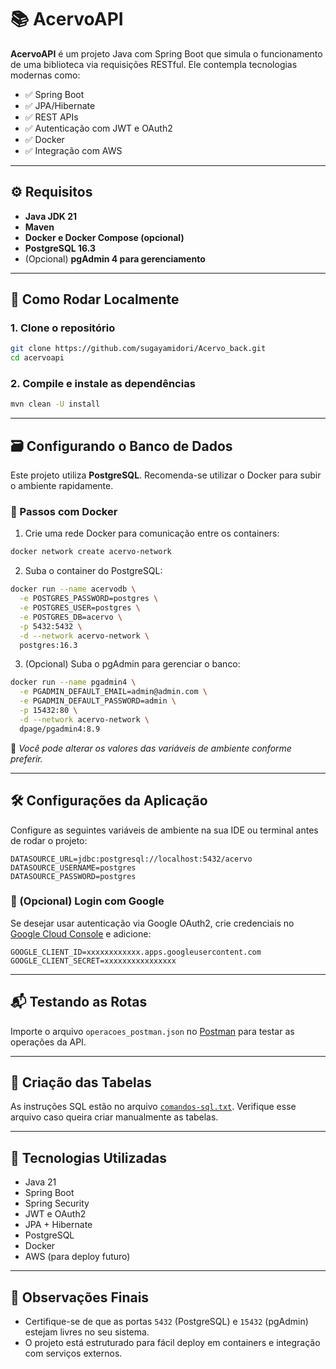 # 📚 AcervoAPI

**AcervoAPI** é um projeto Java com Spring Boot que simula o funcionamento de uma biblioteca via requisições RESTful. Ele contempla tecnologias modernas como:

- ✅ Spring Boot
- ✅ JPA/Hibernate
- ✅ REST APIs
- ✅ Autenticação com JWT e OAuth2
- ✅ Docker
- ✅ Integração com AWS

---

## ⚙️ Requisitos

- **Java JDK 21**
- **Maven**
- **Docker e Docker Compose (opcional)**
- **PostgreSQL 16.3**
- (Opcional) **pgAdmin 4 para gerenciamento**

---

## 🚀 Como Rodar Localmente

### 1. Clone o repositório

```bash
git clone https://github.com/sugayamidori/Acervo_back.git
cd acervoapi
```

### 2. Compile e instale as dependências

```bash
mvn clean -U install
```

---

## 🗃️ Configurando o Banco de Dados

Este projeto utiliza **PostgreSQL**. Recomenda-se utilizar o Docker para subir o ambiente rapidamente.

### 🔧 Passos com Docker

1. Crie uma rede Docker para comunicação entre os containers:

```bash
docker network create acervo-network
```

2. Suba o container do PostgreSQL:

```bash
docker run --name acervodb \
  -e POSTGRES_PASSWORD=postgres \
  -e POSTGRES_USER=postgres \
  -e POSTGRES_DB=acervo \
  -p 5432:5432 \
  -d --network acervo-network \
  postgres:16.3
```

3. (Opcional) Suba o pgAdmin para gerenciar o banco:

```bash
docker run --name pgadmin4 \
  -e PGADMIN_DEFAULT_EMAIL=admin@admin.com \
  -e PGADMIN_DEFAULT_PASSWORD=admin \
  -p 15432:80 \
  -d --network acervo-network \
  dpage/pgadmin4:8.9
```

📝 *Você pode alterar os valores das variáveis de ambiente conforme preferir.*

---

## 🛠️ Configurações da Aplicação

Configure as seguintes variáveis de ambiente na sua IDE ou terminal antes de rodar o projeto:

```env
DATASOURCE_URL=jdbc:postgresql://localhost:5432/acervo
DATASOURCE_USERNAME=postgres
DATASOURCE_PASSWORD=postgres
```

### 🔐 (Opcional) Login com Google

Se desejar usar autenticação via Google OAuth2, crie credenciais no [Google Cloud Console](https://console.cloud.google.com/) e adicione:

```env
GOOGLE_CLIENT_ID=xxxxxxxxxxxx.apps.googleusercontent.com
GOOGLE_CLIENT_SECRET=xxxxxxxxxxxxxxxx
```

---

## 📬 Testando as Rotas

Importe o arquivo `operacoes_postman.json` no [Postman](https://www.postman.com/) para testar as operações da API.

---

## 🧾 Criação das Tabelas

As instruções SQL estão no arquivo [`comandos-sql.txt`](./comandos-sql.txt). Verifique esse arquivo caso queira criar manualmente as tabelas.

---

## 🐳 Tecnologias Utilizadas

- Java 21
- Spring Boot
- Spring Security
- JWT e OAuth2
- JPA + Hibernate
- PostgreSQL
- Docker
- AWS (para deploy futuro)

---

## 📌 Observações Finais

- Certifique-se de que as portas `5432` (PostgreSQL) e `15432` (pgAdmin) estejam livres no seu sistema.
- O projeto está estruturado para fácil deploy em containers e integração com serviços externos.